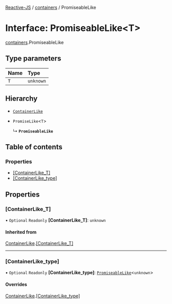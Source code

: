 [Reactive-JS](../README.md) / [containers](../modules/containers.md) / PromiseableLike

# Interface: PromiseableLike<T\>

[containers](../modules/containers.md).PromiseableLike

## Type parameters

| Name | Type |
| :------ | :------ |
| `T` | `unknown` |

## Hierarchy

- [`ContainerLike`](containers.ContainerLike.md)

- `PromiseLike`<`T`\>

  ↳ **`PromiseableLike`**

## Table of contents

### Properties

- [[ContainerLike\_T]](containers.PromiseableLike.md#[containerlike_t])
- [[ContainerLike\_type]](containers.PromiseableLike.md#[containerlike_type])

## Properties

### [ContainerLike\_T]

• `Optional` `Readonly` **[ContainerLike\_T]**: `unknown`

#### Inherited from

[ContainerLike](containers.ContainerLike.md).[[ContainerLike_T]](containers.ContainerLike.md#[containerlike_t])

___

### [ContainerLike\_type]

• `Optional` `Readonly` **[ContainerLike\_type]**: [`PromiseableLike`](containers.PromiseableLike.md)<`unknown`\>

#### Overrides

[ContainerLike](containers.ContainerLike.md).[[ContainerLike_type]](containers.ContainerLike.md#[containerlike_type])
